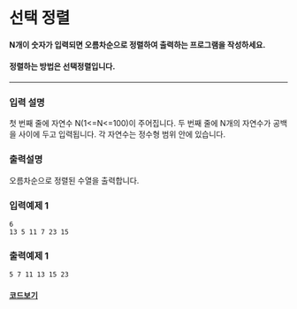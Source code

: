 # 선택 정렬

#### N개이 숫자가 입력되면 오름차순으로 정렬하여 출력하는 프로그램을 작성하세요.

#### 정렬하는 방법은 선택정렬입니다.

---

### 입력 설명

첫 번째 줄에 자연수 N(1<=N<=100)이 주어집니다.
두 번째 줄에 N개의 자연수가 공백을 사이에 두고 입력됩니다. 각 자연수는 정수형 범위 안에 있습니다.

### 출력설명

오름차순으로 정렬된 수열을 출력합니다.

### 입력예제 1

```
6
13 5 11 7 23 15
```

### 출력예제 1

```
5 7 11 13 15 23
```

#### [코드보기](./solution.js)

